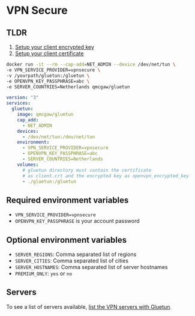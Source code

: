 # VPN Secure

## TLDR

1. [Setup your client encrypted key](../advanced/openvpn-client-encrypted-key.md)
1. [Setup your client certificate](../advanced/openvpn-client-certificate.md)

```sh
docker run -it --rm --cap-add=NET_ADMIN --device /dev/net/tun \
-e VPN_SERVICE_PROVIDER=vpnsecure \
-v /yourpath/gluetun:/gluetun \
-e OPENVPN_KEY_PASSPHRASE=abc \
-e SERVER_COUNTRIES=Netherlands qmcgaw/gluetun
```

```yaml
version: "3"
services:
  gluetun:
    image: qmcgaw/gluetun
    cap_add:
      - NET_ADMIN
    devices:
      - /dev/net/tun:/dev/net/tun
    environment:
      - VPN_SERVICE_PROVIDER=vpnsecure
      - OPENVPN_KEY_PASSPHRASE=abc
      - SERVER_COUNTRIES=Netherlands
    volumes:
      # gluetun directory must contain the certificate
      # as client.crt and the encrypted key as openvpn_encrypted_key
      - ./gluetun:/gluetun
```

## Required environment variables

- `VPN_SERVICE_PROVIDER=vpnsecure`
- `OPENVPN_KEY_PASSPHRASE` is your account password

## Optional environment variables

- `SERVER_REGIONS`: Comma separated list of regions
- `SERVER_CITIES`: Comma separated list of cities
- `SERVER_HOSTNAMES`: Comma separated list of server hostnames
- `PREMIUM_ONLY`: `yes` or `no`

## Servers

To see a list of servers available, [list the VPN servers with Gluetun](../servers.md#list-of-vpn-servers).
